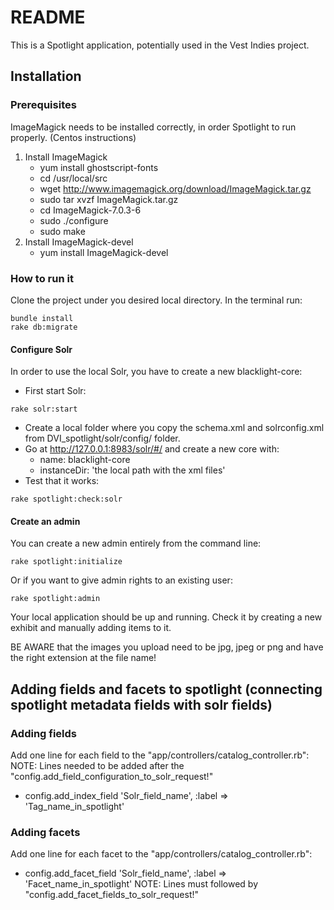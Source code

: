 # README

This is a Spotlight application, potentially used in the Vest Indies project. 

## Installation
### Prerequisites
ImageMagick needs to be installed correctly, in order Spotlight to run properly. (Centos instructions)

1. Install ImageMagick
    * yum install ghostscript-fonts
    * cd /usr/local/src
    * wget http://www.imagemagick.org/download/ImageMagick.tar.gz
    * sudo tar xvzf ImageMagick.tar.gz
    * cd ImageMagick-7.0.3-6
    * sudo ./configure 
    * sudo make
1. Install ImageMagick-devel
    * yum install ImageMagick-devel

### How to run it
Clone the project under you desired local directory.
In the terminal run:
```
bundle install
rake db:migrate
``` 
#### Configure Solr
In order to use the local Solr, you have to create a new blacklight-core:
* First start Solr:
```
rake solr:start
```
* Create a local folder where you copy the schema.xml and solrconfig.xml from DVI_spotlight/solr/config/ folder.
* Go at http://127.0.0.1:8983/solr/#/ and create a new core with:
    * name: blacklight-core
    * instanceDir: 'the local path with the xml files'
* Test that it works:
```
rake spotlight:check:solr
```
    
#### Create an admin 
You can create a new admin entirely from the command line:
```
rake spotlight:initialize 
```
Or if you want to give admin rights to an existing user:
```
rake spotlight:admin  
```

Your local application should be up and running. Check it by creating a new exhibit and manually adding items to it.

BE AWARE that the images you upload need to be jpg, jpeg or png and have the right extension at the file name!

## Adding fields and facets to spotlight (connecting spotlight metadata fields with solr fields)

### Adding fields
Add one line for each field to the "app/controllers/catalog_controller.rb":
NOTE: Lines needed to be added after the "config.add_field_configuration_to_solr_request!"
* config.add_index_field 'Solr_field_name', :label => 'Tag_name_in_spotlight'

### Adding facets
Add one line for each facet to the "app/controllers/catalog_controller.rb":
* config.add_facet_field 'Solr_field_name', :label => 'Facet_name_in_spotlight'
NOTE: Lines must followed by "config.add_facet_fields_to_solr_request!"





